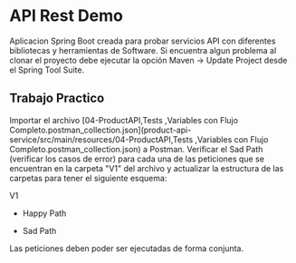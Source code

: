 # API Rest Demo

Aplicacion Spring Boot creada para probar servicios API con diferentes bibliotecas y herramientas de Software.
Si encuentra algun problema al clonar el proyecto debe ejecutar la opción Maven -> Update Project desde el Spring Tool Suite.

## Trabajo Practico
Importar el archivo [04-ProductAPI,Tests ,Variables con Flujo Completo.postman_collection.json](product-api-service/src/main/resources/04-ProductAPI,Tests ,Variables con Flujo Completo.postman_collection.json)
a Postman. Verificar el Sad Path (verificar los casos de error) para cada una de las peticiones que se encuentran en la carpeta "V1" del archivo y actualizar la estructura de las carpetas para tener el siguiente esquema:


V1

- Happy Path

- Sad Path

Las peticiones deben poder ser ejecutadas de forma conjunta.

